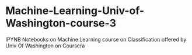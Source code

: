 # Machine-Learning-Univ-of-Washington-course-3

IPYNB Notebooks on Machine Learning course on Classification offered by Univ Of Washington on Coursera
